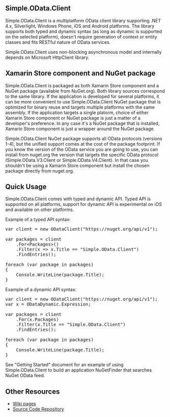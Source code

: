 ## Simple.OData.Client

Simple.OData.Client is a multiplatform OData client library supporting .NET 4.x, Silverlight, Windows Phone, iOS and Android platforms. The library supports both typed and dynamic syntax (as long as dynamic is supported on the selected platform), doesn't require generation of context or entity classes and fits RESTful nature of OData services.

Simple.OData.Client uses non-blocking asynchronous model and internally depends on Microsoft HttpClient library. 

## Xamarin Store component and NuGet package

Simple.OData.Client is packaged as both Xamarin Store component and a NuGet package (available from NuGet.org). Both library sources correspond to the same library. If the application is developed for several platforms, it can be more convenient to use Simple.OData.Client NuGet package that is optimized for binary reuse and targets multiple platforms with the same assembly. If the application targets a single platorm, choice of either Xamarin Store component or NuGet package is just a matter of a developer's preference. In any case it's a NuGet package that is installed, Xamarin Store component is just a wrapper around the NuGet package.

Simple.OData.Client NuGet package supports all OData protocols (versions 1-4), but the unified support comes at the cost of the package footprint. If you know the version of the OData service you are going to use, you can install from nuget.org the version that targets the specific OData protocol (Simple.OData.V3.Client or Simple.OData.V4.Client). In that case you shouldn't be using a Xamarin Store component but install the chosen package directly from nuget.org.

## Quick Usage

Simple.OData.Client comes with typed and dynamic API. Typed API is supported on all platforms, support for dynamic API is experimental on iOS and available on other platforms.

Example of a typed API syntax:

<pre>
var client = new ODataClient("https://nuget.org/api/v1");

var packages = client
    .For&lt;Packages&gt;()
    .Filter(x => x.Title == "Simple.OData.Client")
    .FindEntries();

foreach (var package in packages)
{
    Console.WriteLine(package.Title);
}</pre>

Example of a dynamic API syntax:

<pre>
var client = new ODataClient("https://nuget.org/api/v1");
var x = ODataDynamic.Expression;

var packages = client
    .For(x.Packages)
    .Filter(x.Title == "Simple.OData.Client")
    .FindEntries();

foreach (var package in packages)
{
    Console.WriteLine(package.Title);
}</pre>

See "Getting Started" document for an example of using Simple.OData.Client to build an application NuGetFinder that searches NuGet OData feed.

## Other Resources

* [Wiki pages](https://github.com/object/Simple.OData.Client/wiki)
* [Source Code Repository](https://github.com/object/Simple.OData.Client)


